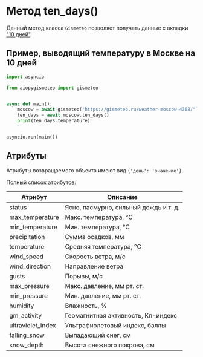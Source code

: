# Метод ten_days()

Данный метод класса `Gismeteo` позволяет получать данные с вкладки ["10 дней"](https://gismeteo.ru/weather-moscow-4368/10-days/).

## Пример, выводящий температуру в Москве на 10 дней

```python
import asyncio

from aiopygismeteo import gismeteo


async def main():
    moscow = await gismeteo("https://gismeteo.ru/weather-moscow-4368/")
    ten_days = await moscow.ten_days()
    print(ten_days.temperature)


asyncio.run(main())
```

## Атрибуты

Атрибуты возвращаемого объекта имеют вид `{'день': 'значение'}`.

Полный список атрибутов:

| Атрибут           | Описание                              |
| ----------------- | ------------------------------------- |
| status            | Ясно, пасмурно, сильный дождь и т. д. |
| max_temperature   | Макс. температура, °C                 |
| min_temperature   | Мин. температура, °C                  |
| precipitation     | Сумма осадков, мм                     |
| temperature       | Средняя температура, °C               |
| wind_speed        | Скорость ветра, м/с                   |
| wind_direction    | Направление ветра                     |
| gusts             | Порывы, м/с                           |
| max_pressure      | Макс. давление, мм рт. ст.            |
| min_pressure      | Мин. давление, мм рт. ст.             |
| humidity          | Влажность, %                          |
| gm_activity       | Геомагнитная активность, Кп-индекс    |
| ultraviolet_index | Ультрафиолетовый индекс, баллы        |
| falling_snow      | Выпадающий снег, см                   |
| snow_depth        | Высота снежного покрова, см           |
